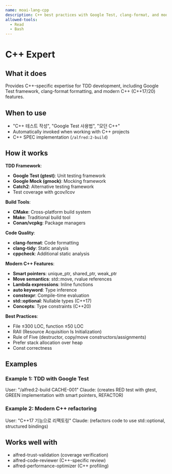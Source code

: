 ```yaml
---
name: moai-lang-cpp
description: C++ best practices with Google Test, clang-format, and modern C++ (C++17/20)
allowed-tools:
  - Read
  - Bash
---
```


# C++ Expert

## What it does

Provides C++-specific expertise for TDD development, including Google Test framework, clang-format formatting, and modern C++ (C++17/20) features.

## When to use

- "C++ 테스트 작성", "Google Test 사용법", "모던 C++"
- Automatically invoked when working with C++ projects
- C++ SPEC implementation (`/alfred:2-build`)

## How it works

**TDD Framework**:
- **Google Test (gtest)**: Unit testing framework
- **Google Mock (gmock)**: Mocking framework
- **Catch2**: Alternative testing framework
- Test coverage with gcov/lcov

**Build Tools**:
- **CMake**: Cross-platform build system
- **Make**: Traditional build tool
- **Conan/vcpkg**: Package managers

**Code Quality**:
- **clang-format**: Code formatting
- **clang-tidy**: Static analysis
- **cppcheck**: Additional static analysis

**Modern C++ Features**:
- **Smart pointers**: unique_ptr, shared_ptr, weak_ptr
- **Move semantics**: std::move, rvalue references
- **Lambda expressions**: Inline functions
- **auto keyword**: Type inference
- **constexpr**: Compile-time evaluation
- **std::optional**: Nullable types (C++17)
- **Concepts**: Type constraints (C++20)

**Best Practices**:
- File ≤300 LOC, function ≤50 LOC
- RAII (Resource Acquisition Is Initialization)
- Rule of Five (destructor, copy/move constructors/assignments)
- Prefer stack allocation over heap
- Const correctness

## Examples

### Example 1: TDD with Google Test
User: "/alfred:2-build CACHE-001"
Claude: (creates RED test with gtest, GREEN implementation with smart pointers, REFACTOR)

### Example 2: Modern C++ refactoring
User: "C++17 기능으로 리팩토링"
Claude: (refactors code to use std::optional, structured bindings)

## Works well with

- alfred-trust-validation (coverage verification)
- alfred-code-reviewer (C++-specific review)
- alfred-performance-optimizer (C++ profiling)
